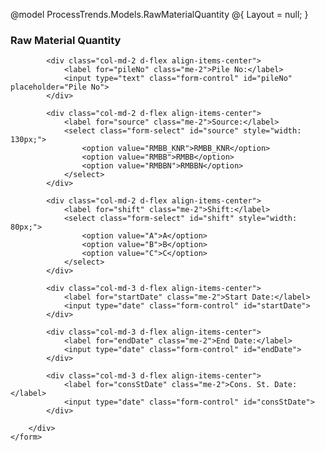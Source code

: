 @model ProcessTrends.Models.RawMaterialQuantity
@{
    Layout = null;
}

<!DOCTYPE html>
<html>
<head>
    <title>Bootstrap 5 Layout Horizontal form</title>
    <link href="https://cdn.jsdelivr.net/npm/bootstrap@5.0.2/dist/css/bootstrap.min.css"
          rel="stylesheet"
          integrity="sha384-EVSTQN3/azprG1Anm3QDgpJLIm9Nao0Yz1ztcQTwFspd3yD65VohhpuuCOmLASjC"
          crossorigin="anonymous">
    <script src="https://cdn.jsdelivr.net/npm/bootstrap@5.0.2/dist/js/bootstrap.bundle.min.js"
            integrity="sha384-MrcW6ZMFYlzcLA8Nl+NtUVF0sA7MsXsP1UyJoMp4YLEuNSfAP+JcXn/tWtIaxVXM"
            crossorigin="anonymous">
    </script>
</head>

<body>
    <form class="container-fluid mt-4">
        <h3 class="text-success mb-4">Raw Material Quantity</h3>
        <div class="row g-3 align-items-center">

            <div class="col-md-2 d-flex align-items-center">
                <label for="pileNo" class="me-2">Pile No:</label>
                <input type="text" class="form-control" id="pileNo" placeholder="Pile No">
            </div>

            <div class="col-md-2 d-flex align-items-center">
                <label for="source" class="me-2">Source:</label>
                <select class="form-select" id="source" style="width: 130px;">
                    <option value="RMBB_KNR">RMBB_KNR</option>
                    <option value="RMBB">RMBB</option>
                    <option value="RMBBN">RMBBN</option>
                </select>
            </div>

            <div class="col-md-2 d-flex align-items-center">
                <label for="shift" class="me-2">Shift:</label>
                <select class="form-select" id="shift" style="width: 80px;">
                    <option value="A">A</option>
                    <option value="B">B</option>
                    <option value="C">C</option>
                </select>
            </div>

            <div class="col-md-3 d-flex align-items-center">
                <label for="startDate" class="me-2">Start Date:</label>
                <input type="date" class="form-control" id="startDate">
            </div>

            <div class="col-md-3 d-flex align-items-center">
                <label for="endDate" class="me-2">End Date:</label>
                <input type="date" class="form-control" id="endDate">
            </div>

            <div class="col-md-3 d-flex align-items-center">
                <label for="consStDate" class="me-2">Cons. St. Date:</label>
                <input type="date" class="form-control" id="consStDate">
            </div>

        </div>
    </form>
</body>
</html>
